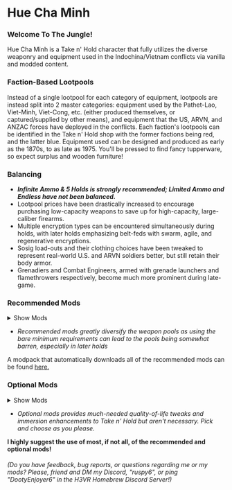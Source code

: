 # **Hue Cha Minh**

### Welcome To The Jungle!
Hue Cha Minh is a Take n' Hold character that fully utilizes the diverse weaponry and equipment used in the Indochina/Vietnam conflicts via vanilla and modded content. 

### Faction-Based Lootpools
Instead of a single lootpool for each category of equipment, lootpools are instead split into 2 master categories: equipment used by the Pathet-Lao, Viet-Minh, Viet-Cong, etc. (either produced themselves, or captured/supplied by other means), and equipment that the US, ARVN, and ANZAC forces have deployed in the conflicts. Each faction's lootpools can be identified in the Take n' Hold shop with the former factions being red, and the latter blue. Equipment used can be designed and produced as early as the 1870s, to as late as 1975. You'll be pressed to find fancy tupperware, so expect surplus and wooden furniture!

### Balancing
- ***Infinite Ammo & 5 Holds is strongly recommended; Limited Ammo and Endless have not been balanced.***
- Lootpool prices have been drastically increased to encourage purchasing low-capacity weapons to save up for high-capacity, large-caliber firearms.
- Multiple encryption types can be encountered simultaneously during holds, with later holds emphasizing belt-feds with swarm, agile, and regenerative encryptions.
- Sosig load-outs and their clothing choices have been tweaked to represent real-world U.S. and ARVN soldiers better, but still retain their body armor.
- Grenadiers and Combat Engineers, armed with grenade launchers and flamethrowers respectively, become much more prominent during late-game.

### Recommended Mods

<details>
    <summary>Show Mods</summary>
  
- [Andrew FTW's Fairbairn-Sykes Fighting Knife](https://h3vr.thunderstore.io/package/Andrew_FTW/FTW_Arms_Edged_Weapons_Pack/)
- [Andrew FTW's M7 Grenade Launcher](https://h3vr.thunderstore.io/package/Andrew_FTW/FTW_Arms_Modular_M1a/)
- [Andrew FTW's M14 Thermite Grenade](https://h3vr.thunderstore.io/package/Andrew_FTW/FTW_Arms_Thermite_Grenade/)
- [Andrew FTW's PTRD](https://h3vr.thunderstore.io/package/Andrew_FTW/FTW_Arms_PTRD/)
- [Andrew_FTW's & Ashes's ModulMosin prebuilts](https://h3vr.thunderstore.io/package/Andrew_FTW/Ashes_ModulMosin/)
- [Arpy's PTRS](https://thunderstore.io/c/h3vr/p/Arpy/PTRS/)
- [Billiam J. McGoonigan's Berthier M1907/16](https://h3vr.thunderstore.io/package/Billiam_J_McGoonigan/Big_Berthier_Bundle/)
- [Billiam J. McGoonigan's Colt 1903 Pocket Hammerless](https://h3vr.thunderstore.io/package/Billiam_J_McGoonigan/Colt_1903_Pocket_Hammerless/)
- [Billiam J. McGoonigan's Colt New Service](https://h3vr.thunderstore.io/package/Billiam_J_McGoonigan/Colt_New_Service/)
- [Billiam J. McGoonigan's FN M1903](https://h3vr.thunderstore.io/package/Billiam_J_McGoonigan/FN_M1903/)
- [Billiam J. McGoonigan's High Standard HDM](https://h3vr.thunderstore.io/package/Billiam_J_McGoonigan/High_Standard_HDM/)
- [Billiam J. McGoonigan's M1911A1 38. Super](https://h3vr.thunderstore.io/package/Billiam_J_McGoonigan/M1911A1_38Super/)
- [Billiam J. McGoonigan's MAS-36](https://h3vr.thunderstore.io/package/Billiam_J_McGoonigan/MAS36/)
- [Billiam J. McGoonigan's MAS Mle 1873](https://h3vr.thunderstore.io/package/Billiam_J_McGoonigan/MAS_Mle_1873/)
- [Billiam J. McGoonigan's MAS Mle 1892](https://h3vr.thunderstore.io/package/Billiam_J_McGoonigan/MAS_Mle_1892/)
- [Billiam J. McGoonigan's Nagant Officer's Model](https://h3vr.thunderstore.io/package/Billiam_J_McGoonigan/Nagant_Officers_Model/)
- [Billiam J. McGoonigan's Panzerfaust 100](https://h3vr.thunderstore.io/package/Billiam_J_McGoonigan/Nagant_Officers_Model/)
- [Billiam J. McGoonigan's S&W Model 27](https://h3vr.thunderstore.io/package/Billiam_J_McGoonigan/SW_Model_27/)
- [Billiam J. McGoonigan's SACM M1935A](https://h3vr.thunderstore.io/package/Billiam_J_McGoonigan/SACM_M1935A/)
- [Billiam J. McGoonigan's Shanxi Type-17](https://h3vr.thunderstore.io/package/Billiam_J_McGoonigan/Shanxi_Type17/)
- [Billiam J. McGoonigan's Type-1 & Type-2 Hamada](https://h3vr.thunderstore.io/package/Billiam_J_McGoonigan/Hamada_Pistols/)
- [Billiam J. McGoonigan's Type-4](https://h3vr.thunderstore.io/package/Billiam_J_McGoonigan/Type4_Rifle/)
- [Billiam J. McGoonigan's Type-18 Murata](https://h3vr.thunderstore.io/package/Billiam_J_McGoonigan/Murata/)
- [Billiam J. McGoonigan's Type-26](https://h3vr.thunderstore.io/package/Billiam_J_McGoonigan/MAS36/)
- [Billiam J. McGoonigan's Type-63](https://h3vr.thunderstore.io/package/Billiam_J_McGoonigan/Type_63/)
- [Billiam J. McGoonigan's Type-96 & Type-99 Nambu](https://h3vr.thunderstore.io/package/Billiam_J_McGoonigan/Nambu_LMGs/)
- [Billiam J. McGoonigan's Type-97](https://h3vr.thunderstore.io/package/Billiam_J_McGoonigan/Type97_AT_Rifle/)
- [Billiam J. McGoonigan's Type-99](https://h3vr.thunderstore.io/package/Billiam_J_McGoonigan/Arisaka_Type99/) OR [Hachik0's Type-99](https://h3vr.thunderstore.io/package/Hachik0/Type99/)
- [Billiam J. McGoonigan's vz. 27](https://h3vr.thunderstore.io/package/Billiam_J_McGoonigan/CZ27/)
- [Billiam J. McGoonigan's Winchester M1912](https://h3vr.thunderstore.io/package/Billiam_J_McGoonigan/Winchester_M1912/)
- [Capt Tony's S&W 22-4](https://h3vr.thunderstore.io/package/Capt_Tony/SW_224/)
- [Capt Tony's S&W Model 19](https://h3vr.thunderstore.io/package/Capt_Tony/SW_19/)
- [Cityrobo's FG-42](https://h3vr.thunderstore.io/package/cityrobo/FG_42/)
- [DaggerAce's M3A1](https://h3vr.thunderstore.io/package/DaggerAce/M3A1/)
- [Devyndamonster's Carl Gustaf M/45](https://h3vr.thunderstore.io/package/devyndamonster/Carl_Gustaf_M45/)
- [Devyndamonster's vz. 38](https://h3vr.thunderstore.io/package/devyndamonster/vz_38/)
- [Devyndamonster's vz. 52](https://h3vr.thunderstore.io/package/devyndamonster/vz_52/)
- [Devyndamonster's ZB vz. 26](https://h3vr.thunderstore.io/package/devyndamonster/ZB_vz_26/)
- [GEnigma's Soviet Bag](https://h3vr.thunderstore.io/package/GEnigma/LeatherPacks/)
- [Hachik0's Type-14 Nambu](https://h3vr.thunderstore.io/package/Hachik0/Type14/)
- [JerryAr's Remastered APS](https://h3vr.thunderstore.io/package/JerryAr/APSremastered/)
- [JerryAr's Remastered C96](https://h3vr.thunderstore.io/package/JerryAr/C96remastered/)
- [JerryAr's Remastered Webley Mk.VI](https://h3vr.thunderstore.io/package/JerryAr/WebleyMKVI_Remastered/)
- [JerryAr's Lebel Model 1886](https://h3vr.thunderstore.io/package/JerryAr/LebelM1886/)
- [JerryAr's M18 Napalm Air Strike Smoke Grenade](https://h3vr.thunderstore.io/package/JerryAr/AirStrikeSmokeGrenade/)
- [JerryAr's M1919A6](https://h3vr.thunderstore.io/package/JerryAr/M1919A6/)
- [JerryAr's MG34](https://h3vr.thunderstore.io/package/JerryAr/MG34/)
- [JerryAr's PKM 2.0](https://h3vr.thunderstore.io/package/JerryAr/PKM_2/) OR [JerryAr's PKM](https://h3vr.thunderstore.io/package/JerryAr/PKM/)
- [JerryAr's Type-11](https://h3vr.thunderstore.io/package/JerryAr/Type11LMG/)
- [JerryAr's Type-59](https://h3vr.thunderstore.io/package/JerryAr/Type59/)
- [Kapitan Greythorn's Model 10-A](https://h3vr.thunderstore.io/package/Kapitan_Greythorn/Model_10_A/)
- [Kapitan Greythorn's Type-38 Infantry](https://h3vr.thunderstore.io/package/Kapitan_Greythorn/Type_38_Infantry/) OR [Hachik0's Type-38](https://h3vr.thunderstore.io/package/Hachik0/Type38/)
- [Meat Banono's AKM prebuilt](https://h3vr.thunderstore.io/package/Meat_banono/Meats_ModulAK/)
- [Meat Banono's Remington 870 prebuilts](https://h3vr.thunderstore.io/package/Meat_banono/Meats_ModulShotguns/)
- [Muzzle's Colt 1892](https://h3vr.thunderstore.io/package/Muzzle_Alt/Colt_1892/)
- [Muzzle's Enfield No. 2 Revolvers](https://h3vr.thunderstore.io/package/Muzzle/Enfield_No_2_Revolver/1.0.0/)
- [Muzzle's Gewehr 41 W](https://h3vr.thunderstore.io/package/Muzzle/Gewehr_41_W/)
- [Muzzle's Gyrojet Pistol](https://thunderstore.io/c/h3vr/p/Muzzle/Gyrojet_Pistol/)
- [Muzzle's M1917 & P14](https://h3vr.thunderstore.io/package/Muzzle/Enfield_P14_And_M1917_Rifles/)
- [Muzzle's M30 Luftwaffe Drilling](https://h3vr.thunderstore.io/package/Muzzle_Alt/M30_Luftwaffe_Drilling/)
- [Muzzle's Springfield 1903A3](https://h3vr.thunderstore.io/package/Muzzle/Springfield_1903A3_Rifle/)
- [Not Wolfie's L1A1, and L2A1 prebuilts](https://h3vr.thunderstore.io/package/Not_Wolfie/Modul_FAL/)
- [Not Wolfie's M1911A1 prebuilt](https://h3vr.thunderstore.io/package/Not_Wolfie/Modul_1911/)
- [Not Wolfie's SVT-40 & AVT-40](https://h3vr.thunderstore.io/package/Not_Wolfie/AVT_40/)
- [Not Wolfie's Type-3 AK47 & RPK prebuilts](https://h3vr.thunderstore.io/package/Not_Wolfie/ModulAK_Plus/)
- [Okkim's Type-94 Nambu](https://h3vr.thunderstore.io/package/Okkim/Type_94_Nambu/)
- [Potatoes' AKMS and G43](https://h3vr.thunderstore.io/package/Potatoes/Potatoes_Rifles/)
- [Potatoes' Boys' Anti Tank Gun](https://h3vr.thunderstore.io/package/Potatoes/Potatoes_Destructive_Devices/)
- [Potatoes' M1917](https://h3vr.thunderstore.io/package/Potatoes/Potatoes_Revolvers/)
- [Potatoes' M1A1 Paratrooper](https://h3vr.thunderstore.io/package/Potatoes/Potatoes_Carbines/)
- [Potatoes' MAS-38, Sterling, and vz. 26](https://h3vr.thunderstore.io/package/Potatoes/Potatoes_SMGs/)
- [Sgt. Brooks' Helmets & US Rigs](https://h3vr.thunderstore.io/package/sgtbrooks/Gears_Through_Time/)
- [Sgt. Brooks' XM148 Grenade Launcher, Adapters, and XM177 prebuilt](https://h3vr.thunderstore.io/package/sgtbrooks/Retro_AR/)
- [Shault's PM-63](https://h3vr.thunderstore.io/package/Shault/PM63/)
- [Superpug's PB Pistol](https://h3vr.thunderstore.io/package/superpug/PBPISTOL/)
- [Vohnyshche's TOZ-34](https://h3vr.thunderstore.io/package/Vohnyshche/TOZ34/)
- [Vohnyshche's TOZ-66](https://h3vr.thunderstore.io/package/Vohnyshche/TOZ66/)

</details>

- *Recommended mods greatly diversify the weapon pools as using the bare minimum requirements can lead to the pools being somewhat barren, especially in later holds*

A modpack that automatically downloads all of the recommended mods can be found [here.](https://thunderstore.io/c/h3vr/p/DootyEnjoyer6/Hue_Cha_Minh_Content_Pack/)

### Optional Mods

<details>
  <summary>Show Mods</summary>

- [Abass20's Jungle Camp](https://h3vr.thunderstore.io/package/Abass20/JungleCampTNH/)
- [Abass20's Jungle Valley](https://h3vr.thunderstore.io/package/Abass20/JungleValleyTNH/)
- [Andrew FTW's 40MM Overhaul](https://h3vr.thunderstore.io/package/Andrew_FTW/FTW_Arms_40mm_Overhaul/)
- [Andrew FTW's Correct 303 British](https://h3vr.thunderstore.io/package/Andrew_FTW/Correct_303_British/)
- [Cityrobo's Sticky Cyliner Cartridges](https://h3vr.thunderstore.io/package/cityrobo/StickyCylinderCartridges/)
- [Cityrobo's Stock-Based Quick-Belt Slot Sizes](https://h3vr.thunderstore.io/package/cityrobo/StockBased_QBSlotSize/)
- [DaggerAce's CCR Fortunate Son](https://h3vr.thunderstore.io/package/DaggerAce/CCR_Fortunate_Son/)
- [DootyEnjoyer6's RS2:V Soundtrack](https://thunderstore.io/c/h3vr/p/DootyEnjoyer6/RS2_Soundtrack/)
- [DootyEnjoyer6's RS2:V U.S. Announcer](https://thunderstore.io/c/h3vr/p/DootyEnjoyer6/RS2_US_Announcer/)
- [DootyEnjoyer6's RS2:V U.S. Sosig Voice 1](https://thunderstore.io/c/h3vr/p/DootyEnjoyer6/RS2_US_Voices_1/)
- [DootyEnjoyer6's RS2:V U.S. Sosig Voice 2](https://thunderstore.io/c/h3vr/p/DootyEnjoyer6/RS2_US_Voices_2/)
- [DootyEnjoyer6's RS2:V U.S. Sosig Voice 3](https://thunderstore.io/c/h3vr/p/DootyEnjoyer6/RS2_US_Voices_3/)
- [DootyEnjoyer6's RS2:V Viet-Cong Announcer](https://thunderstore.io/c/h3vr/p/DootyEnjoyer6/RS2_VC_Announcer/)
- [JerryAr's Remastered F1 Grenade](https://h3vr.thunderstore.io/package/JerryAr/F1_Limonka_Grenade/)
- [Kodeman's Player Footsteps](https://h3vr.thunderstore.io/package/Kodeman/PlayerFootsteps/)
- [MaiqTheDude's Better-Hands](https://h3vr.thunderstore.io/package/MaiqTheDude/BetterHands/)
- [Muskit's TnH QoL Improvements](https://h3vr.thunderstore.io/package/muskit/TNH_Quality_of_Life_Improvements/)
- [NGA's GunVar Configs](https://thunderstore.io/c/h3vr/p/NGA/GunVarConfigs/)
- [NGA's Oopmh Factor](https://thunderstore.io/c/h3vr/p/NGA/OomphFactor/)
- [NGA's Pause Button](https://thunderstore.io/c/h3vr/p/NGA/PauseButton/)
- [NGA's Reload Animations](https://thunderstore.io/c/h3vr/p/NGA/ReloadAnimations/)
- [NGA's Third Law](https://h3vr.thunderstore.io/package/NGA/ThirdLaw/)
- [Objectsthativeshovedupmyarse's Mag Drop SFX](https://h3vr.thunderstore.io/package/objectsthativeshovedupmyarse/Mag_Drop_SFX/)
- [Omega115's Run Through The Jungle BANK](https://h3vr.thunderstore.io/package/Omega115/Run_Through_The_Jungle_TNH_Song/)
- [Potatoes' Meatyceiver 2](https://h3vr.thunderstore.io/package/Potatoes/Meatyceiver_2/)
- [Potatoes' Soup](https://h3vr.thunderstore.io/package/Potatoes/Potatoes_Soup/)
- [RoyRyder1980's Sosiguns Reheated](https://h3vr.thunderstore.io/package/RoyRyder1980/Sosiguns_Reheated/)
- [Shampooh's Alternate Whoosh](https://h3vr.thunderstore.io/package/Shampooh/Alternate_Whoosh/)
- [Shampooh's Better Bullet Cracks](https://h3vr.thunderstore.io/package/Shampooh/Better_Bullet_Cracks/)
- [Smidgeon's Mag-Boop](https://h3vr.thunderstore.io/package/Smidgeon/MagBoop/)
- [Smidgeon's Stovepipe Malfunctions](https://h3vr.thunderstore.io/package/Smidgeon/Stovepipe/)

</details>

- *Optional mods provides much-needed quality-of-life tweaks and immersion enhancements to Take n' Hold but aren't necessary. Pick and choose as you please.*

**I highly suggest the use of most, if not all, of the recommended and optional mods!**

###### *(Do you have feedback, bug reports, or questions regarding me or my mods? Please, friend and DM my Discord, "ruspy6", or ping "DootyEnjoyer6" in the H3VR Homebrew Discord Server!)*
